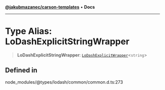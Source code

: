 [**@jakubmazanec/carson-templates**](../../../README.md) • **Docs**

---

# Type Alias: LoDashExplicitStringWrapper

> **LoDashExplicitStringWrapper**:
> [`LoDashExplicitWrapper`](../interfaces/LoDashExplicitWrapper.md)\<`string`\>

## Defined in

node_modules/@types/lodash/common/common.d.ts:273
